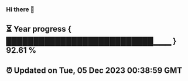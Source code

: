 ### Hi there 👋
⏳ Year progress { ███████████████████████████▁▁▁ } 92.61 %
---
⏰ Updated on Tue, 05 Dec 2023 00:38:59 GMT
---
